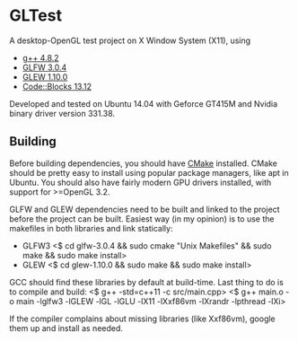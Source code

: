# GLTest #

A desktop-OpenGL test project on X Window System (X11), using
  - [g++ 4.8.2](http://gcc.gnu.org/)
  - [GLFW 3.0.4](http://www.glfw.org/)
  - [GLEW 1.10.0](http://glew.sourceforge.net/)
  - [Code::Blocks 13.12](http://www.codeblocks.org/)

Developed and tested on Ubuntu 14.04 with Geforce GT415M and Nvidia binary driver version 331.38.

## Building ##
Before building dependencies, you should have [CMake](http://www.cmake.org/) installed. CMake should be pretty easy to install using popular package managers, like apt in Ubuntu. You should also have fairly modern GPU drivers installed, with support for >=OpenGL 3.2.

GLFW and GLEW dependencies need to be built and linked to the project before the project can be built. Easiest way (in my opinion) is to use the makefiles in both libraries and link statically:
  - GLFW3
        <$ cd glfw-3.0.4 && sudo cmake "Unix Makefiles" && sudo make && sudo make install>
  - GLEW
        <$ cd glew-1.10.0 && sudo make && sudo make install>

GCC should find these libraries by default at build-time. Last thing to do is to compile and build:
        <$ g++ -std=c++11 -c src/main.cpp>
        <$ g++ main.o -o main -lglfw3 -lGLEW -lGL -lGLU -lX11 -lXxf86vm -lXrandr -lpthread -lXi>

If the compiler complains about missing libraries (like Xxf86vm), google them up and install as needed.
